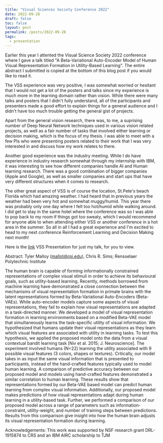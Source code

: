 ```yaml
---
title: "Visual Sciences Society Conference 2022"
date: 2022-09-28
draft: false
toc: false
layout: post
permalink: /posts/2022-09-28
tags:
  - presentation
---
```

Earlier this year I attented the Visual Science Society 2022 conference where I gave a talk titled "A Beta-Variational Auto-Encoder Model of Human Visual Representation Formation in Utility-Based Learning". The entire abstract I submitted is copied at the bottom of this blog post if you would like to read it.

The VSS experience was very positive, I was somewhat worried or hesitant that I would not get a lot of the posters and talks since my experience is much more in the learning domain rather than vision. While there were many talks and posters that I didn't fully understand, all of the participants and presenters made a good effort to explain things for a general audience and I didn't have too much trouble getting the general gist of projects.  

Apart from the general vision research, there was, to me, a suprising number of Deep Neural Network techniques used in various vision related projects, as well as a fair number of tasks that involved either learning or decision making, which is the focus of my thesis. I was able to meet with a few PIs who were presenting posters related to their work that I was very interested in and discuss how my work relates to there. 

Another good experience was the industry meeting. While I do have experience in industry research somewhat through my internship with IBM, it was interesting to see how different companies handle AI and Human learning research. There was a good combination of bigger companies (Apple and Google), as well as smaller companies and start ups that have very different structures when it comes to research. 

The other great aspect of VSS is of course the location, St.Pete's beach Florida which had amazing weather. I had heard that in previous years the weather had been very hot and somewhat muggy/humid. This year there was probably only one day where I felt too hot/humid while walking around. I did get to stay in the same hotel where the conference was so I was able to pop back to my room if things got too sweaty, which I would recommend for anyone able to when attending either VSS or another conference in a hot area in the summer. So all in all I had a great experience and I'm excited to head to my next conference Reinforcement Learning and Decision Making next month! 

Here is the [link](https://www.youtube.com/watch?v=g0KcUqXB43U) VSS Presentation for just my talk, for you to view. 

Abstract: 
Tyler Malloy (mallot@rpi.edu), Chris R. Sims; Rensselaer Polytechnic Institute

The human brain is capable of forming informationally constrained representations of complex visual stimuli in order to achieve its behavioural goals, such as utility-based learning. Recently, methods borrowed from machine learning have demonstrated a close connection between the mechanisms of visual representation formation in primate brains with the latent representations formed by Beta-Variational Auto-Encoders (Beta-VAEs). While auto-encoder models capture some aspects of visual representations, they fail to explain how visual representations are adapted in a task-directed manner. We developed a model of visual representation formation in learning environments based on a modified Beta-VAE model that simultaneously learns the task-specific utility of visual information. We hypothesized that humans update their visual representations as they learn which visual features are associated with utility in learning tasks. To test this hypothesis, we applied the proposed model onto the data from a visual contextual bandit learning task [Niv et al. 2015; J. Neuroscience]. The experiment involved humans (N=22) learning the utility associated with 9 possible visual features (3 colors, shapes or textures). Critically, our model takes in as input the same visual information that is presented to participants, instead of the hand-crafted features typically used to model human learning. A comparison of predictive accuracy between our proposed model and models using hand-crafted features demonstrated a similar correlation to human learning. These results show that representations formed by our Beta-VAE based model can predict human learning from complex visual information. Additionally, our proposed model makes predictions of how visual representations adapt during human learning in a utility-based task. Further, we performed a comparison of our proposed model across a range of parameters such as information-constraint, utility-weight, and number of training steps between predictions. Results from this comparison give insight into how the human brain adjusts its visual representation formation during learning.

Acknowledgements: This work was supported by NSF research grant DRL-1915874 to CRS and an IBM AIRC scholarship to TJM
